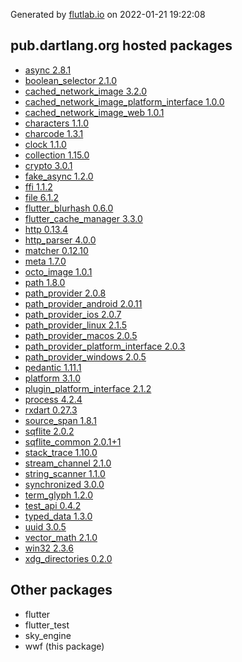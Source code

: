 Generated by [flutlab.io](https://flutlab.io) on 2022-01-21 19:22:08


## pub.dartlang.org hosted packages

 - [async 2.8.1](https://pub.dartlang.org/packages/async/versions/2.8.1)
 - [boolean_selector 2.1.0](https://pub.dartlang.org/packages/boolean_selector/versions/2.1.0)
 - [cached_network_image 3.2.0](https://pub.dartlang.org/packages/cached_network_image/versions/3.2.0)
 - [cached_network_image_platform_interface 1.0.0](https://pub.dartlang.org/packages/cached_network_image_platform_interface/versions/1.0.0)
 - [cached_network_image_web 1.0.1](https://pub.dartlang.org/packages/cached_network_image_web/versions/1.0.1)
 - [characters 1.1.0](https://pub.dartlang.org/packages/characters/versions/1.1.0)
 - [charcode 1.3.1](https://pub.dartlang.org/packages/charcode/versions/1.3.1)
 - [clock 1.1.0](https://pub.dartlang.org/packages/clock/versions/1.1.0)
 - [collection 1.15.0](https://pub.dartlang.org/packages/collection/versions/1.15.0)
 - [crypto 3.0.1](https://pub.dartlang.org/packages/crypto/versions/3.0.1)
 - [fake_async 1.2.0](https://pub.dartlang.org/packages/fake_async/versions/1.2.0)
 - [ffi 1.1.2](https://pub.dartlang.org/packages/ffi/versions/1.1.2)
 - [file 6.1.2](https://pub.dartlang.org/packages/file/versions/6.1.2)
 - [flutter_blurhash 0.6.0](https://pub.dartlang.org/packages/flutter_blurhash/versions/0.6.0)
 - [flutter_cache_manager 3.3.0](https://pub.dartlang.org/packages/flutter_cache_manager/versions/3.3.0)
 - [http 0.13.4](https://pub.dartlang.org/packages/http/versions/0.13.4)
 - [http_parser 4.0.0](https://pub.dartlang.org/packages/http_parser/versions/4.0.0)
 - [matcher 0.12.10](https://pub.dartlang.org/packages/matcher/versions/0.12.10)
 - [meta 1.7.0](https://pub.dartlang.org/packages/meta/versions/1.7.0)
 - [octo_image 1.0.1](https://pub.dartlang.org/packages/octo_image/versions/1.0.1)
 - [path 1.8.0](https://pub.dartlang.org/packages/path/versions/1.8.0)
 - [path_provider 2.0.8](https://pub.dartlang.org/packages/path_provider/versions/2.0.8)
 - [path_provider_android 2.0.11](https://pub.dartlang.org/packages/path_provider_android/versions/2.0.11)
 - [path_provider_ios 2.0.7](https://pub.dartlang.org/packages/path_provider_ios/versions/2.0.7)
 - [path_provider_linux 2.1.5](https://pub.dartlang.org/packages/path_provider_linux/versions/2.1.5)
 - [path_provider_macos 2.0.5](https://pub.dartlang.org/packages/path_provider_macos/versions/2.0.5)
 - [path_provider_platform_interface 2.0.3](https://pub.dartlang.org/packages/path_provider_platform_interface/versions/2.0.3)
 - [path_provider_windows 2.0.5](https://pub.dartlang.org/packages/path_provider_windows/versions/2.0.5)
 - [pedantic 1.11.1](https://pub.dartlang.org/packages/pedantic/versions/1.11.1)
 - [platform 3.1.0](https://pub.dartlang.org/packages/platform/versions/3.1.0)
 - [plugin_platform_interface 2.1.2](https://pub.dartlang.org/packages/plugin_platform_interface/versions/2.1.2)
 - [process 4.2.4](https://pub.dartlang.org/packages/process/versions/4.2.4)
 - [rxdart 0.27.3](https://pub.dartlang.org/packages/rxdart/versions/0.27.3)
 - [source_span 1.8.1](https://pub.dartlang.org/packages/source_span/versions/1.8.1)
 - [sqflite 2.0.2](https://pub.dartlang.org/packages/sqflite/versions/2.0.2)
 - [sqflite_common 2.0.1+1](https://pub.dartlang.org/packages/sqflite_common/versions/2.0.1+1)
 - [stack_trace 1.10.0](https://pub.dartlang.org/packages/stack_trace/versions/1.10.0)
 - [stream_channel 2.1.0](https://pub.dartlang.org/packages/stream_channel/versions/2.1.0)
 - [string_scanner 1.1.0](https://pub.dartlang.org/packages/string_scanner/versions/1.1.0)
 - [synchronized 3.0.0](https://pub.dartlang.org/packages/synchronized/versions/3.0.0)
 - [term_glyph 1.2.0](https://pub.dartlang.org/packages/term_glyph/versions/1.2.0)
 - [test_api 0.4.2](https://pub.dartlang.org/packages/test_api/versions/0.4.2)
 - [typed_data 1.3.0](https://pub.dartlang.org/packages/typed_data/versions/1.3.0)
 - [uuid 3.0.5](https://pub.dartlang.org/packages/uuid/versions/3.0.5)
 - [vector_math 2.1.0](https://pub.dartlang.org/packages/vector_math/versions/2.1.0)
 - [win32 2.3.6](https://pub.dartlang.org/packages/win32/versions/2.3.6)
 - [xdg_directories 0.2.0](https://pub.dartlang.org/packages/xdg_directories/versions/0.2.0)

## Other packages

 - flutter
 - flutter_test
 - sky_engine
 - wwf (this package)

